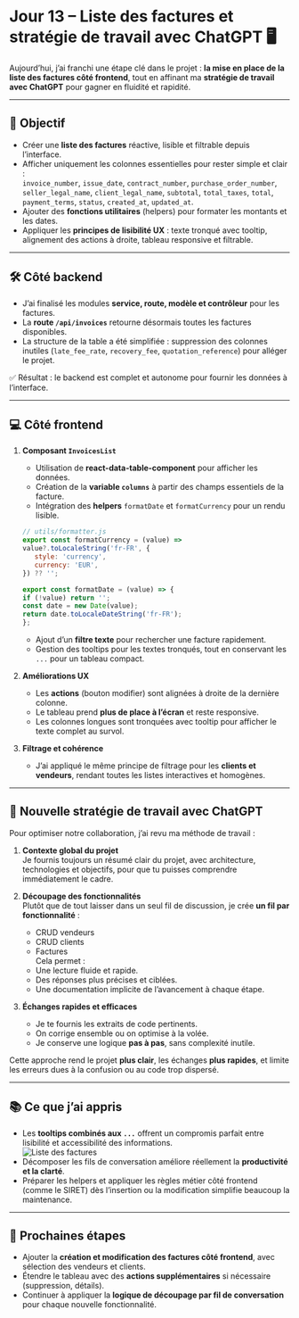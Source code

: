 # Jour 13 – Liste des factures et stratégie de travail avec ChatGPT 🖥️

Aujourd’hui, j’ai franchi une étape clé dans le projet : **la mise en place de la liste des factures côté frontend**, tout en affinant ma **stratégie de travail avec ChatGPT** pour gagner en fluidité et rapidité.

---

## 🎯 Objectif

- Créer une **liste des factures** réactive, lisible et filtrable depuis l’interface.  
- Afficher uniquement les colonnes essentielles pour rester simple et clair :  
  `invoice_number`, `issue_date`, `contract_number`, `purchase_order_number`, `seller_legal_name`, `client_legal_name`, `subtotal`, `total_taxes`, `total`, `payment_terms`, `status`, `created_at`, `updated_at`.  
- Ajouter des **fonctions utilitaires** (helpers) pour formater les montants et les dates.  
- Appliquer les **principes de lisibilité UX** : texte tronqué avec tooltip, alignement des actions à droite, tableau responsive et filtrable.

---

## 🛠 Côté backend

- J’ai finalisé les modules **service, route, modèle et contrôleur** pour les factures.  
- La **route `/api/invoices`** retourne désormais toutes les factures disponibles.  
- La structure de la table a été simplifiée : suppression des colonnes inutiles (`late_fee_rate`, `recovery_fee`, `quotation_reference`) pour alléger le projet.  

✅ Résultat : le backend est complet et autonome pour fournir les données à l’interface.

---

## 💻 Côté frontend

1. **Composant `InvoicesList`**
   - Utilisation de **react-data-table-component** pour afficher les données.
   - Création de la **variable `columns`** à partir des champs essentiels de la facture.
   - Intégration des **helpers** `formatDate` et `formatCurrency` pour un rendu lisible.
   ```javascript
   // utils/formatter.js
   export const formatCurrency = (value) =>
   value?.toLocaleString('fr-FR', {
      style: 'currency',
      currency: 'EUR',
   }) ?? '';

   export const formatDate = (value) => {
   if (!value) return '';
   const date = new Date(value);
   return date.toLocaleDateString('fr-FR');
   };
   ```
   - Ajout d’un **filtre texte** pour rechercher une facture rapidement.
   - Gestion des tooltips pour les textes tronqués, tout en conservant les `...` pour un tableau compact.

2. **Améliorations UX**
   - Les **actions** (bouton modifier) sont alignées à droite de la dernière colonne.
   - Le tableau prend **plus de place à l’écran** et reste responsive.
   - Les colonnes longues sont tronquées avec tooltip pour afficher le texte complet au survol.

3. **Filtrage et cohérence**
   - J’ai appliqué le même principe de filtrage pour les **clients et vendeurs**, rendant toutes les listes interactives et homogènes.  

---

## 🧩 Nouvelle stratégie de travail avec ChatGPT

Pour optimiser notre collaboration, j’ai revu ma méthode de travail :  

1. **Contexte global du projet**  
   Je fournis toujours un résumé clair du projet, avec architecture, technologies et objectifs, pour que tu puisses comprendre immédiatement le cadre.  

2. **Découpage des fonctionnalités**  
   Plutôt que de tout laisser dans un seul fil de discussion, je crée **un fil par fonctionnalité** :  
   - CRUD vendeurs  
   - CRUD clients  
   - Factures  
   Cela permet :  
   - Une lecture fluide et rapide.  
   - Des réponses plus précises et ciblées.  
   - Une documentation implicite de l’avancement à chaque étape.

3. **Échanges rapides et efficaces**  
   - Je te fournis les extraits de code pertinents.  
   - On corrige ensemble ou on optimise à la volée.  
   - Je conserve une logique **pas à pas**, sans complexité inutile.

Cette approche rend le projet **plus clair**, les échanges **plus rapides**, et limite les erreurs dues à la confusion ou au code trop dispersé.

---

## 📚 Ce que j’ai appris

- Les **tooltips combinés aux `...`** offrent un compromis parfait entre lisibilité et accessibilité des informations.  
  ![Liste des factures](images/jour13/invoiceList.png)
- Décomposer les fils de conversation améliore réellement la **productivité et la clarté**.  
- Préparer les helpers et appliquer les règles métier côté frontend (comme le SIRET) dès l’insertion ou la modification simplifie beaucoup la maintenance.

---

## 🚀 Prochaines étapes

- Ajouter la **création et modification des factures côté frontend**, avec sélection des vendeurs et clients.  
- Étendre le tableau avec des **actions supplémentaires** si nécessaire (suppression, détails).  
- Continuer à appliquer la **logique de découpage par fil de conversation** pour chaque nouvelle fonctionnalité.

